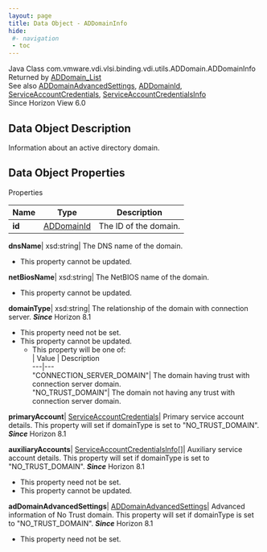 ```yaml
---
layout: page
title: Data Object - ADDomainInfo
hide:
 #- navigation
 - toc
---
```






Java Class
    com.vmware.vdi.vlsi.binding.vdi.utils.ADDomain.ADDomainInfo  
Returned by
     [ADDomain_List](vdi.utils.ADDomain.md#list)  
See also
     [ADDomainAdvancedSettings](vdi.utils.ADDomain.ADDomainAdvancedSettings.md), [ADDomainId](vdi.entity.ADDomainId.md), [ServiceAccountCredentials](vdi.utils.ADDomain.ServiceAccountCredentials.md), [ServiceAccountCredentialsInfo](vdi.utils.ADDomain.ServiceAccountCredentialsInfo.md)  
Since 
    Horizon View 6.0

## Data Object Description 

Information about an active directory domain. 

## Data Object Properties

Properties

Name |  Type |  Description   
---|---|---  
**id**| [ADDomainId](vdi.entity.ADDomainId.md)|  The ID of the domain.   
  
**dnsName**|  xsd:string|  The DNS name of the domain.   


* This property cannot be updated.

  
**netBiosName**|  xsd:string|  The NetBIOS name of the domain.   


* This property cannot be updated.

  
**domainType**|  xsd:string|  The relationship of the domain with connection server.  **_Since_** Horizon 8.1  


* This property need not be set.
* This property cannot be updated.
  * This property will be one of:  
|  Value |  Description   
---|---  
"CONNECTION_SERVER_DOMAIN"| The domain having trust with connection server domain.  
"NO_TRUST_DOMAIN"| The domain not having any trust with connection server domain.  

  
**primaryAccount**| [ServiceAccountCredentials](vdi.utils.ADDomain.ServiceAccountCredentials.md)|  Primary service account details. This property will set if domainType is set to "NO_TRUST_DOMAIN".  **_Since_** Horizon 8.1  
  
**auxiliaryAccounts**| [ServiceAccountCredentialsInfo[]](vdi.utils.ADDomain.ServiceAccountCredentialsInfo.md)|  Auxiliary service account details. This property will set if domainType is set to "NO_TRUST_DOMAIN".  **_Since_** Horizon 8.1  


* This property need not be set.
* This property cannot be updated.

  
**adDomainAdvancedSettings**| [ADDomainAdvancedSettings](vdi.utils.ADDomain.ADDomainAdvancedSettings.md)|  Advanced information of No Trust domain. This property will set if domainType is set to "NO_TRUST_DOMAIN".  **_Since_** Horizon 8.1  


* This property need not be set.

  
  
  
 
  
  

